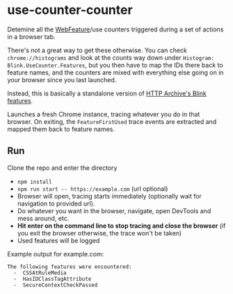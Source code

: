 # use-counter-counter

Detemine all the [WebFeature](https://source.chromium.org/chromium/chromium/src/+/main:third_party/blink/public/mojom/use_counter/metrics/web_feature.mojom)/use counters triggered during a set of actions in a browser tab.

There's not a great way to get these otherwise. You can check `chrome://histograms` and look at the counts way down under `Histogram: Blink.UseCounter.Features`, but you then have to map the IDs there back to feature names, and the counters are mixed with everything else going on in your browser since you last launched.

Instead, this is basically a standalone version of [HTTP Archive's Blink features](https://har.fyi/reference/tables/pages/#features).

Launches a fresh Chrome instance, tracing whatever you do in that browser. On exiting, the `FeatureFirstUsed` trace events are extracted and mapped them back to feature names.

## Run

Clone the repo and enter the directory

- `npm install`
- `npm run start -- https://example.com` (url optional)
- Browser will open, tracing starts immediately (optionally wait for navigation to provided url).
- Do whatever you want in the browser, navigate, open DevTools and mess around, etc.
- **Hit enter on the command line to stop tracing and close the browser** (if you exit the browser otherwise, the trace won't be taken)
- Used features will be logged

Example output for example.com:
```
The following features were encountered:
  -  CSSAtRuleMedia
  -  HasIDClassTagAttribute
  -  SecureContextCheckPassed
```
